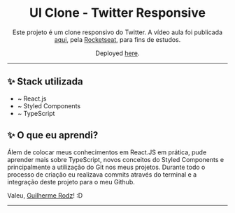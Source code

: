 <h1 align="center">
UI Clone - Twitter Responsive
</h1>

<p align="center">Este projeto é um clone responsivo do Twitter. A vídeo aula foi publicada <a href="https://www.youtube.com/watch?v=K-8z_4xvT3o">aqui</a>, pela <a href="https://rocketseat.com.br/">Rocketseat</a>, para fins de estudos.</p>

<p align="center">Deployed <a href="https://twitter-clone-ui.netlify.app/">here</a>.</p>

<hr>

## ✨ Stack utilizada

-  ~ React.js
-  ~ Styled Components
-  ~ TypeScript

## ✨ O que eu aprendi?

<p>Álem de colocar meus conhecimentos em React.JS em prática, pude aprender mais sobre TypeScript, novos conceitos do Styled Components 
e principalmente a utilização do Git nos meus projetos. Durante todo o processo de criação eu realizava commits através do terminal e a integração deste projeto para o meu Github.</p>


<p>Valeu, <a href="https://github.com/guilhermerodz">Guilherme Rodz</a>! :D </p>
<hr>

